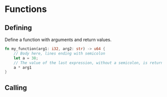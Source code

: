 # Functions

## Defining

Define a function with arguments and return values.

```rust
fn my_function(arg1: i32, arg2: str) -> u64 {
    // Body here, lines ending with semicolon
	let a = 38;
	// The value of the last expression, without a semicolon, is returned
	a * arg1
}

```
## Calling